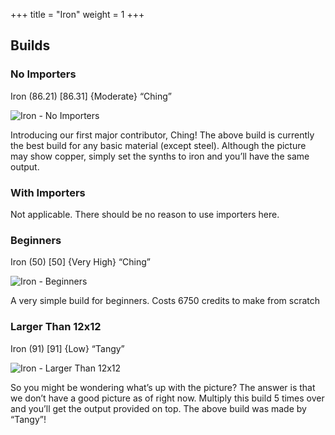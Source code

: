 +++
title = "Iron"
weight = 1
+++

## Builds

### No Importers

Iron (86.21) [86.31] {Moderate} “Ching”

![Iron - No Importers](/images/iron-no-importers.png?width=60pc)

Introducing our first major contributor, Ching! The above build is currently the best build for any basic material (except steel). Although the picture may show copper, simply set the synths to iron and you’ll have the same output.

### With Importers

Not applicable. There should be no reason to use importers here.

### Beginners

Iron (50) [50] {Very High} “Ching”

![Iron - Beginners](/images/iron-beginners.png?width=60pc)

A very simple build for beginners. Costs 6750 credits to make from scratch

### Larger Than 12x12

Iron (91) [91] {Low} “Tangy”

![Iron - Larger Than 12x12](/images/iron-larger-than-12x12.jpg?width=60pc)

So you might be wondering what’s up with the picture? The answer is that we don’t have a good picture as of right now. Multiply this build 5 times over and you’ll get the output provided on top. The above build was made by “Tangy”!